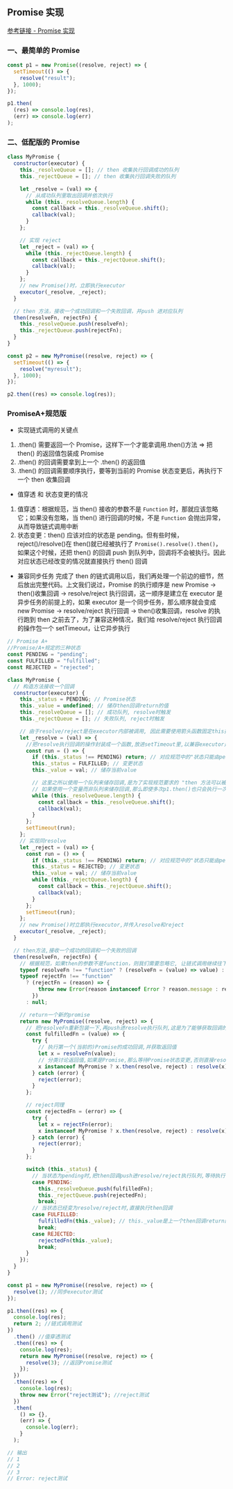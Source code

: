 <!--
 * @Author: Mia
 * @Date: 2022-01-06 17:33:29
 * @LastEditors: Mia
 * @LastEditTime: 2022-01-07 09:11:23
 * @Description:
-->

## Promise 实现

[参考链接 - Promise 实现](https://juejin.cn/post/6844904096525189128#heading-3)

### 一、最简单的 Promise

```javascript
const p1 = new Promise((resolve, reject) => {
  setTimeout(() => {
    resolve("result");
  }, 1000);
});

p1.then(
  (res) => console.log(res),
  (err) => console.log(err)
);
```

### 二、低配版的 Promise

```javascript
class MyPromise {
  constructor(executor) {
    this._resolveQueue = []; // then 收集执行回调成功的队列
    this._rejectQueue = []; // then 收集执行回调失败的队列

    let _resolve = (val) => {
      // 从成功队列里取出回调并依次执行
      while (this._resolveQueue.length) {
        const callback = this._resolveQueue.shift();
        callback(val);
      }
    };

    // 实现 reject
    let _reject = (val) => {
      while (this._rejectQueue.length) {
        const callback = this._rejectQueue.shift();
        callback(val);
      }
    };
    // new Promise()时，立即执行executor
    executor(_resolve, _reject);
  }

  // then 方法，接收一个成功回调和一个失败回调，并push 进对应队列
  then(resolveFn, rejectFn) {
    this._resolveQueue.push(resolveFn);
    this._rejectQueue.push(rejectFn);
  }
}

const p2 = new MyPromise((resolve, reject) => {
  setTimeout(() => {
    resolve("myresult");
  }, 1000);
});

p2.then((res) => console.log(res));
```

### PromiseA+规范版

- 实现链式调用的关键点

1. .then() 需要返回一个 Promise，这样下一个才能拿调用.then()方法 => 把 then() 的返回值包装成 Promise
2. .then() 的回调需要拿到上一个 .then() 的返回值
3. .then() 的回调需要顺序执行，要等到当前的 Promise 状态变更后，再执行下一个 then 收集回调

- 值穿透 和 状态变更的情况

1. 值穿透：根据规范，当 then() 接收的参数不是 `Function` 时，那就应该忽略它；如果没有忽略，当 then() 进行回调的时候，不是 `Function` 会抛出异常，从而导致链式调用中断
2. 状态变更：then() 应该对应的状态是 pending。但有些时候，reject()/resolve()在 then()就已经被执行了 `Promise().resolve().then()`，如果这个时候，还把 then() 的回调 push 到队列中，回调将不会被执行。因此对应状态已经改变的情况就直接执行 then() 回调

- 兼容同步任务
  完成了 then 的链式调用以后，我们再处理一个前边的细节，然后放出完整代码。上文我们说过，Promise 的执行顺序是 new Promise -> then()收集回调 -> resolve/reject 执行回调，这一顺序是建立在 executor 是异步任务的前提上的，如果 executor 是一个同步任务，那么顺序就会变成 new Promise -> resolve/reject 执行回调 -> then()收集回调，resolve 的执行跑到 then 之前去了，为了兼容这种情况，我们给 resolve/reject 执行回调的操作包一个 setTimeout，让它异步执行

```javascript
// Promise A+
//Promise/A+规定的三种状态
const PENDING = "pending";
const FULFILLED = "fulfilled";
const REJECTED = "rejected";

class MyPromise {
  // 构造方法接收一个回调
  constructor(executor) {
    this._status = PENDING; // Promise状态
    this._value = undefined; // 储存then回调return的值
    this._resolveQueue = []; // 成功队列, resolve时触发
    this._rejectQueue = []; // 失败队列, reject时触发

    // 由于resolve/reject是在executor内部被调用, 因此需要使用箭头函数固定this指向, 否则找不到this._resolveQueue
    let _resolve = (val) => {
      //把resolve执行回调的操作封装成一个函数,放进setTimeout里,以兼容executor是同步代码的情况
      const run = () => {
        if (this._status !== PENDING) return; // 对应规范中的"状态只能由pending到fulfilled或rejected"
        this._status = FULFILLED; // 变更状态
        this._value = val; // 储存当前value

        // 这里之所以使用一个队列来储存回调,是为了实现规范要求的 "then 方法可以被同一个 promise 调用多次"
        // 如果使用一个变量而非队列来储存回调,那么即使多次p1.then()也只会执行一次回调
        while (this._resolveQueue.length) {
          const callback = this._resolveQueue.shift();
          callback(val);
        }
      };
      setTimeout(run);
    };
    // 实现同resolve
    let _reject = (val) => {
      const run = () => {
        if (this._status !== PENDING) return; // 对应规范中的"状态只能由pending到fulfilled或rejected"
        this._status = REJECTED; // 变更状态
        this._value = val; // 储存当前value
        while (this._rejectQueue.length) {
          const callback = this._rejectQueue.shift();
          callback(val);
        }
      };
      setTimeout(run);
    };
    // new Promise()时立即执行executor,并传入resolve和reject
    executor(_resolve, _reject);
  }

  // then方法,接收一个成功的回调和一个失败的回调
  then(resolveFn, rejectFn) {
    // 根据规范，如果then的参数不是function，则我们需要忽略它, 让链式调用继续往下执行
    typeof resolveFn !== "function" ? (resolveFn = (value) => value) : null;
    typeof rejectFn !== "function"
      ? (rejectFn = (reason) => {
          throw new Error(reason instanceof Error ? reason.message : reason);
        })
      : null;

    // return一个新的promise
    return new MyPromise((resolve, reject) => {
      // 把resolveFn重新包装一下,再push进resolve执行队列,这是为了能够获取回调的返回值进行分类讨论
      const fulfilledFn = (value) => {
        try {
          // 执行第一个(当前的)Promise的成功回调,并获取返回值
          let x = resolveFn(value);
          // 分类讨论返回值,如果是Promise,那么等待Promise状态变更,否则直接resolve
          x instanceof MyPromise ? x.then(resolve, reject) : resolve(x);
        } catch (error) {
          reject(error);
        }
      };

      // reject同理
      const rejectedFn = (error) => {
        try {
          let x = rejectFn(error);
          x instanceof MyPromise ? x.then(resolve, reject) : resolve(x);
        } catch (error) {
          reject(error);
        }
      };

      switch (this._status) {
        // 当状态为pending时,把then回调push进resolve/reject执行队列,等待执行
        case PENDING:
          this._resolveQueue.push(fulfilledFn);
          this._rejectQueue.push(rejectedFn);
          break;
        // 当状态已经变为resolve/reject时,直接执行then回调
        case FULFILLED:
          fulfilledFn(this._value); // this._value是上一个then回调return的值(见完整版代码)
          break;
        case REJECTED:
          rejectedFn(this._value);
          break;
      }
    });
  }
}

const p1 = new MyPromise((resolve, reject) => {
  resolve(1); //同步executor测试
});

p1.then((res) => {
  console.log(res);
  return 2; //链式调用测试
})
  .then() //值穿透测试
  .then((res) => {
    console.log(res);
    return new MyPromise((resolve, reject) => {
      resolve(3); //返回Promise测试
    });
  })
  .then((res) => {
    console.log(res);
    throw new Error("reject测试"); //reject测试
  })
  .then(
    () => {},
    (err) => {
      console.log(err);
    }
  );

// 输出
// 1
// 2
// 3
// Error: reject测试
```
